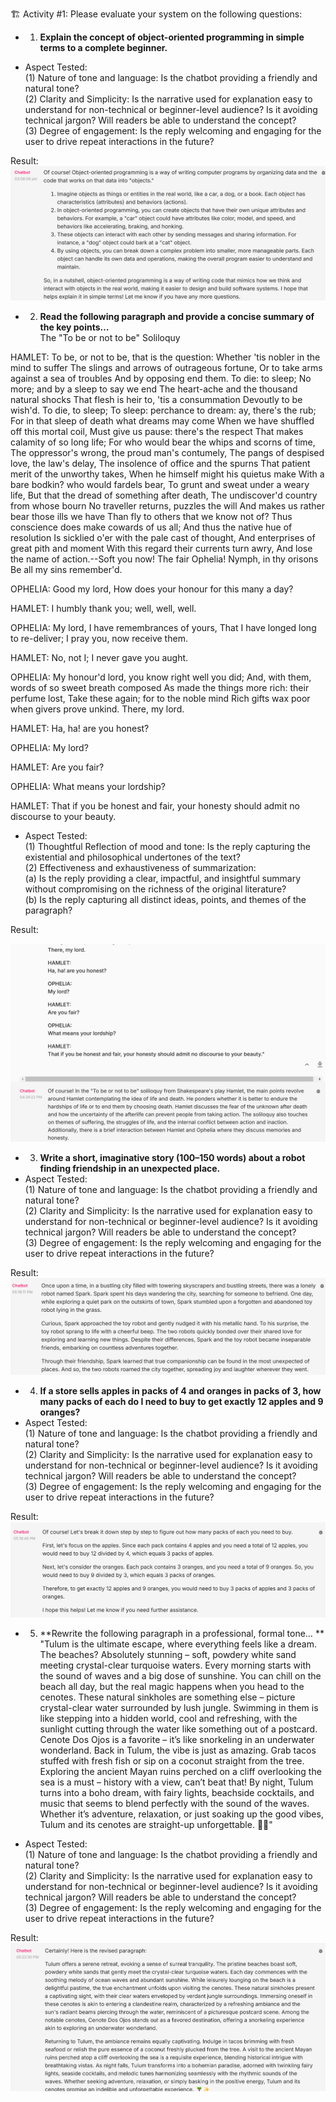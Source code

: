 
🏗️ Activity #1:
Please evaluate your system on the following questions:


* 1. **Explain the concept of object-oriented programming in simple terms to a complete beginner.**   

* Aspect Tested:  
(1) Nature of tone and language: Is the chatbot providing a friendly and natural tone?  
(2) Clarity and Simplicity: Is the narrative used for explanation easy to understand for non-technical or beginner-level audience? Is it avoiding technical jargon? Will readers be able to understand the concept?  
(3) Degree of engagement: Is the reply welcoming and engaging for the user to drive repeat interactions in the future?  


Result:
![Question 1 ](images/answer001.png "Answer 1")

* 2. **Read the following paragraph and provide a concise summary of the key points…**     
The "To be or not to be" Soliloquy

HAMLET:
To be, or not to be, that is the question:
Whether 'tis nobler in the mind to suffer
The slings and arrows of outrageous fortune,
Or to take arms against a sea of troubles
And by opposing end them. To die: to sleep;
No more; and by a sleep to say we end
The heart-ache and the thousand natural shocks
That flesh is heir to, 'tis a consummation
Devoutly to be wish'd. To die, to sleep;
To sleep: perchance to dream: ay, there's the rub;
For in that sleep of death what dreams may come
When we have shuffled off this mortal coil,
Must give us pause: there's the respect
That makes calamity of so long life;
For who would bear the whips and scorns of time,
The oppressor's wrong, the proud man's contumely,
The pangs of despised love, the law's delay,
The insolence of office and the spurns
That patient merit of the unworthy takes,
When he himself might his quietus make
With a bare bodkin? who would fardels bear,
To grunt and sweat under a weary life,
But that the dread of something after death,
The undiscover'd country from whose bourn
No traveller returns, puzzles the will
And makes us rather bear those ills we have
Than fly to others that we know not of?
Thus conscience does make cowards of us all;
And thus the native hue of resolution
Is sicklied o'er with the pale cast of thought,
And enterprises of great pith and moment
With this regard their currents turn awry,
And lose the name of action.--Soft you now!
The fair Ophelia! Nymph, in thy orisons
Be all my sins remember'd.

OPHELIA:
Good my lord,
How does your honour for this many a day?

HAMLET:
I humbly thank you; well, well, well.

OPHELIA:
My lord, I have remembrances of yours,
That I have longed long to re-deliver;
I pray you, now receive them.

HAMLET:
No, not I;
I never gave you aught.

OPHELIA:
My honour'd lord, you know right well you did;
And, with them, words of so sweet breath composed
As made the things more rich: their perfume lost,
Take these again; for to the noble mind
Rich gifts wax poor when givers prove unkind.
There, my lord.

HAMLET:
Ha, ha! are you honest?

OPHELIA:
My lord?

HAMLET:
Are you fair?

OPHELIA:
What means your lordship?

HAMLET:
That if you be honest and fair, your honesty should admit no discourse to your beauty.

* Aspect Tested:  
(1) Thoughtful Reflection of mood and tone: Is the reply capturing the existential and philosophical undertones of the text?  
(2) Effectiveness and exhaustiveness of summarization:  
(a) Is the reply providing a clear, impactful, and insightful summary without compromising on the richness of the original literature?  
(b) Is the reply capturing all distinct ideas, points, and themes of the paragraph?  

Result:
<!-- ![Question 2 ](images/answer002-1.png "Paragaph entered")
![Question 2 ](images/answer002-2.png "Paragaph entered") -->
![Question 2 ](images/answer002-3.png "Reply received")



* 3. **Write a short, imaginative story (100–150 words) about a robot finding friendship in an unexpected place.**  
* Aspect Tested:  
(1) Nature of tone and language: Is the chatbot providing a friendly and natural tone?  
(2) Clarity and Simplicity: Is the narrative used for explanation easy to understand for non-technical or beginner-level audience? Is it avoiding technical jargon? Will readers be able to understand the concept?  
(3) Degree of engagement: Is the reply welcoming and engaging for the user to drive repeat interactions in the future?    

Result:
![Question 3 ](images/answer003.png "Reply received")


* 4. **If a store sells apples in packs of 4 and oranges in packs of 3, how many packs of each do I need to buy to get exactly 12 apples and 9 oranges?**     
* Aspect Tested:  
(1) Nature of tone and language: Is the chatbot providing a friendly and natural tone?  
(2) Clarity and Simplicity: Is the narrative used for explanation easy to understand for non-technical or beginner-level audience? Is it avoiding technical jargon? Will readers be able to understand the concept?  
(3) Degree of engagement: Is the reply welcoming and engaging for the user to drive repeat interactions in the future?  

Result:
![Question 4 ](images/answer004.png "Reply received")


* 5. **Rewrite the following paragraph in a professional, formal tone… **    
"Tulum is the ultimate escape, where everything feels like a dream. The beaches? Absolutely stunning – soft, powdery white sand meeting crystal-clear turquoise waters. Every morning starts with the sound of waves and a big dose of sunshine. You can chill on the beach all day, but the real magic happens when you head to the cenotes. These natural sinkholes are something else – picture crystal-clear water surrounded by lush jungle. Swimming in them is like stepping into a hidden world, cool and refreshing, with the sunlight cutting through the water like something out of a postcard. Cenote Dos Ojos is a favorite – it’s like snorkeling in an underwater wonderland. Back in Tulum, the vibe is just as amazing. Grab tacos stuffed with fresh fish or sip on a coconut straight from the tree. Exploring the ancient Mayan ruins perched on a cliff overlooking the sea is a must – history with a view, can’t beat that! By night, Tulum turns into a boho dream, with fairy lights, beachside cocktails, and music that seems to blend perfectly with the sound of the waves. Whether it’s adventure, relaxation, or just soaking up the good vibes, Tulum and its cenotes are straight-up unforgettable. 🌴✨"  

* Aspect Tested:  
(1) Nature of tone and language: Is the chatbot providing a friendly and natural tone?  
(2) Clarity and Simplicity: Is the narrative used for explanation easy to understand for non-technical or beginner-level audience? Is it avoiding technical jargon? Will readers be able to understand the concept?  
(3) Degree of engagement: Is the reply welcoming and engaging for the user to drive repeat interactions in the future?    

Result:
![Question 5 ](images/answer00.png "Reply received")